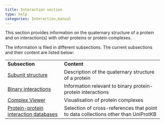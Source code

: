 ```yaml
---
title: Interaction section
type: help
categories: Interaction,manual
---
```


This section provides information on the quaternary structure of a protein and on interaction(s) with other proteins or protein complexes.

The information is filed in different subsections. The current subsections and their content are listed below:

|                                                                                                |                                                                                   |
|:-----------------------------------------------------------------------------------------------|:----------------------------------------------------------------------------------|
| **Subsection**                                                                                 | **Content**                                                                       |
| [Subunit structure](https://www.uniprot.org/help/subunit_structure)                            | Description of the quaternary structure of a protein                              |
| [Binary interactions](https://www.uniprot.org/help/binary_interactions)                        | Information relevant to binary protein-protein interactions                       |
| [Complex Viewer](https://www.uniprot.org/help/complex_viewer)                        | Visualisation of protein complexes
| [Protein-protein interaction databases](https://www.uniprot.org/help/cross_references_section) | Selection of cross-references that point to data collections other than UniProtKB |
